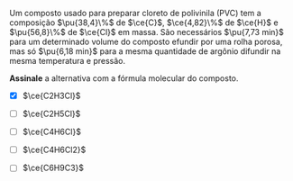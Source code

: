 Um composto usado para preparar cloreto de polivinila (PVC) tem a composição $\pu{38,4}\%$ de $\ce{C}$, $\ce{4,82}\%$ de $\ce{H}$ e $\pu{56,8}\%$ de $\ce{Cl}$ em massa. São necessários $\pu{7,73 min}$ para um determinado volume do composto efundir por uma rolha porosa, mas só $\pu{6,18 min}$ para a mesma quantidade de argônio difundir na mesma temperatura e pressão.

**Assinale** a alternativa com a fórmula molecular do composto.

- [x] $\ce{C2H3Cl}$
- [ ] $\ce{C2H5Cl}$
- [ ] $\ce{C4H6Cl}$
- [ ] $\ce{C4H6Cl2}$
- [ ] $\ce{C6H9C3}$

